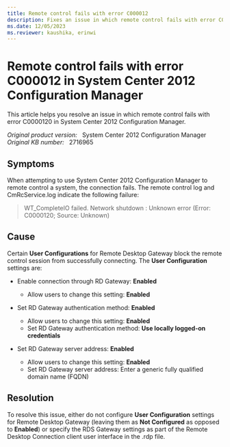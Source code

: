 ```yaml
---
title: Remote control fails with error C000012
description: Fixes an issue in which remote control fails with error C0000120 in System Center 2012 Configuration Manager.
ms.date: 12/05/2023
ms.reviewer: kaushika, erinwi
---
```

# Remote control fails with error C000012 in System Center 2012 Configuration Manager

This article helps you resolve an issue in which remote control fails with error C0000120 in System Center 2012 Configuration Manager.

_Original product version:_ &nbsp; System Center 2012 Configuration Manager  
_Original KB number:_ &nbsp; 2716965

## Symptoms

When attempting to use System Center 2012 Configuration Manager to remote control a system, the connection fails. The remote control log and CmRcService.log indicate the following failure:  

> WT_CompleteIO failed. Network shutdown : Unknown error (Error: C0000120; Source: Unknown)

## Cause

Certain **User Configurations** for Remote Desktop Gateway block the remote control session from successfully connecting. The **User Configuration** settings are:

- Enable connection through RD Gateway: **Enabled**

  - Allow users to change this setting: **Enabled**

- Set RD Gateway authentication method: **Enabled**

  - Allow users to change this setting: **Enabled**
  - Set RD Gateway authentication method: **Use locally logged-on credentials**

- Set RD Gateway server address: **Enabled**

  - Allow users to change this setting: **Enabled**
  - Set RD Gateway server address: Enter a generic fully qualified domain name (FQDN)

## Resolution

To resolve this issue, either do not configure **User Configuration** settings for Remote Desktop Gateway (leaving them as **Not Configured** as opposed to **Enabled**) or specify the RDS Gateway settings as part of the Remote Desktop Connection client user interface in the .rdp file.
